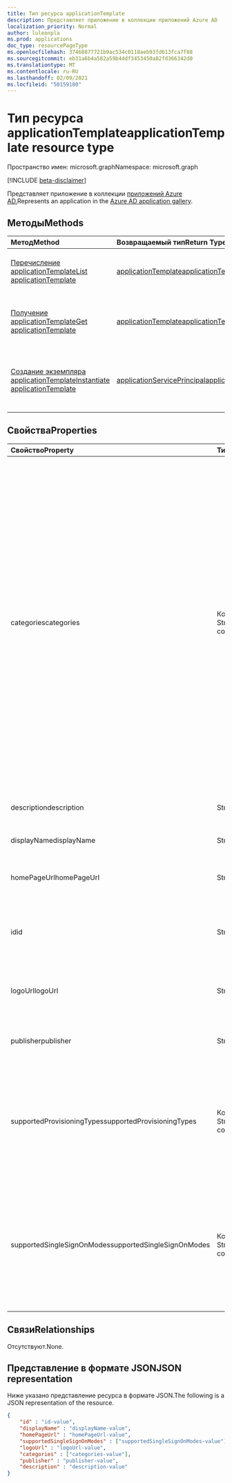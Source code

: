 ```yaml
---
title: Тип ресурса applicationTemplate
description: Представляет приложение в коллекции приложений Azure AD
localization_priority: Normal
author: luleonpla
ms.prod: applications
doc_type: resourcePageType
ms.openlocfilehash: 37468877721b9ac534c0118aeb93fd613fca7f88
ms.sourcegitcommit: eb31a6b4a582a59b44df3453450a82fd366342d0
ms.translationtype: MT
ms.contentlocale: ru-RU
ms.lasthandoff: 02/09/2021
ms.locfileid: "50159180"
---
```

# <a name="applicationtemplate-resource-type"></a><span data-ttu-id="dc67b-103">Тип ресурса applicationTemplate</span><span class="sxs-lookup"><span data-stu-id="dc67b-103">applicationTemplate resource type</span></span>

<span data-ttu-id="dc67b-104">Пространство имен: microsoft.graph</span><span class="sxs-lookup"><span data-stu-id="dc67b-104">Namespace: microsoft.graph</span></span>

[!INCLUDE [beta-disclaimer](../../includes/beta-disclaimer.md)]

<span data-ttu-id="dc67b-105">Представляет приложение в коллекции [приложений Azure AD.](/azure/active-directory/saas-apps/tutorial-list)</span><span class="sxs-lookup"><span data-stu-id="dc67b-105">Represents an application in the [Azure AD application gallery](/azure/active-directory/saas-apps/tutorial-list).</span></span>

## <a name="methods"></a><span data-ttu-id="dc67b-106">Методы</span><span class="sxs-lookup"><span data-stu-id="dc67b-106">Methods</span></span>

| <span data-ttu-id="dc67b-107">Метод</span><span class="sxs-lookup"><span data-stu-id="dc67b-107">Method</span></span>       | <span data-ttu-id="dc67b-108">Возвращаемый тип</span><span class="sxs-lookup"><span data-stu-id="dc67b-108">Return Type</span></span> | <span data-ttu-id="dc67b-109">Описание</span><span class="sxs-lookup"><span data-stu-id="dc67b-109">Description</span></span> |
|:-------------|:------------|:------------|
|[<span data-ttu-id="dc67b-110">Перечисление applicationTemplate</span><span class="sxs-lookup"><span data-stu-id="dc67b-110">List applicationTemplate</span></span>](../api/applicationtemplate-list.md)|[<span data-ttu-id="dc67b-111">applicationTemplate</span><span class="sxs-lookup"><span data-stu-id="dc67b-111">applicationTemplate</span></span>](applicationtemplate.md)|<span data-ttu-id="dc67b-112">Получение списка объектов applicationTemplate.</span><span class="sxs-lookup"><span data-stu-id="dc67b-112">Retrieve a list of applicationTemplate objects.</span></span>|
| [<span data-ttu-id="dc67b-113">Получение applicationTemplate</span><span class="sxs-lookup"><span data-stu-id="dc67b-113">Get applicationTemplate</span></span>](../api/applicationtemplate-get.md) | [<span data-ttu-id="dc67b-114">applicationTemplate</span><span class="sxs-lookup"><span data-stu-id="dc67b-114">applicationTemplate</span></span>](applicationtemplate.md) | <span data-ttu-id="dc67b-115">Чтение свойств и связей объекта applicationTemplate.</span><span class="sxs-lookup"><span data-stu-id="dc67b-115">Read properties and relationships of applicationTemplate object.</span></span> |
|[<span data-ttu-id="dc67b-116">Создание экземпляра applicationTemplate</span><span class="sxs-lookup"><span data-stu-id="dc67b-116">Instantiate applicationTemplate</span></span>](../api/applicationtemplate-instantiate.md)|[<span data-ttu-id="dc67b-117">applicationServicePrincipal</span><span class="sxs-lookup"><span data-stu-id="dc67b-117">applicationServicePrincipal</span></span>](applicationserviceprincipal.md)| <span data-ttu-id="dc67b-118">Добавьте экземпляр приложения из коллекции приложений Azure AD в каталог.</span><span class="sxs-lookup"><span data-stu-id="dc67b-118">Add an instance of an application from the Azure AD application gallery into your directory.</span></span>|


## <a name="properties"></a><span data-ttu-id="dc67b-119">Свойства</span><span class="sxs-lookup"><span data-stu-id="dc67b-119">Properties</span></span>

| <span data-ttu-id="dc67b-120">Свойство</span><span class="sxs-lookup"><span data-stu-id="dc67b-120">Property</span></span>     | <span data-ttu-id="dc67b-121">Тип</span><span class="sxs-lookup"><span data-stu-id="dc67b-121">Type</span></span>        | <span data-ttu-id="dc67b-122">Описание</span><span class="sxs-lookup"><span data-stu-id="dc67b-122">Description</span></span> |
|:-------------|:------------|:------------|
|<span data-ttu-id="dc67b-123">categories</span><span class="sxs-lookup"><span data-stu-id="dc67b-123">categories</span></span>|<span data-ttu-id="dc67b-124">Коллекция String</span><span class="sxs-lookup"><span data-stu-id="dc67b-124">String collection</span></span>|<span data-ttu-id="dc67b-125">Список категорий для приложения.</span><span class="sxs-lookup"><span data-stu-id="dc67b-125">The list of categories for the application.</span></span> <span data-ttu-id="dc67b-126">Поддерживаемые значения: `Collaboration` , , , , `Business Management` `Consumer` , `Content management` , , `CRM` , , `Data services` , `Developer services` `E-commerce` `Education` `ERP` `Finance` `Health` `Human resources` и `IT infrastructure` `Mail` `Management` `Marketing` `Media` `Productivity` `Project management` `Telecommunications` `Tools, Travel` `Web design & hosting` .</span><span class="sxs-lookup"><span data-stu-id="dc67b-126">Supported values can be: `Collaboration`, `Business Management`, `Consumer`,`Content management`, `CRM`, `Data services`, `Developer services`, `E-commerce`, `Education`, `ERP`, `Finance`, `Health`, `Human resources`, `IT infrastructure`, `Mail`, `Management`, `Marketing`, `Media`, `Productivity`, `Project management`, `Telecommunications`, `Tools, Travel`, and `Web design & hosting`.</span></span>|
|<span data-ttu-id="dc67b-127">description</span><span class="sxs-lookup"><span data-stu-id="dc67b-127">description</span></span>|<span data-ttu-id="dc67b-128">String</span><span class="sxs-lookup"><span data-stu-id="dc67b-128">String</span></span>|<span data-ttu-id="dc67b-129">Описание приложения.</span><span class="sxs-lookup"><span data-stu-id="dc67b-129">A description of the application.</span></span>|
|<span data-ttu-id="dc67b-130">displayName</span><span class="sxs-lookup"><span data-stu-id="dc67b-130">displayName</span></span>|<span data-ttu-id="dc67b-131">String</span><span class="sxs-lookup"><span data-stu-id="dc67b-131">String</span></span>|<span data-ttu-id="dc67b-132">Имя приложения.</span><span class="sxs-lookup"><span data-stu-id="dc67b-132">The name of the application.</span></span>|
|<span data-ttu-id="dc67b-133">homePageUrl</span><span class="sxs-lookup"><span data-stu-id="dc67b-133">homePageUrl</span></span>|<span data-ttu-id="dc67b-134">String</span><span class="sxs-lookup"><span data-stu-id="dc67b-134">String</span></span>|<span data-ttu-id="dc67b-135">URL-адрес домашней страницы приложения.</span><span class="sxs-lookup"><span data-stu-id="dc67b-135">The home page URL of the application.</span></span>|
|<span data-ttu-id="dc67b-136">id</span><span class="sxs-lookup"><span data-stu-id="dc67b-136">id</span></span>|<span data-ttu-id="dc67b-137">String</span><span class="sxs-lookup"><span data-stu-id="dc67b-137">String</span></span>| <span data-ttu-id="dc67b-138">Уникальный идентификатор приложения.</span><span class="sxs-lookup"><span data-stu-id="dc67b-138">Unique identifier for the application.</span></span> <span data-ttu-id="dc67b-139">Только для чтения.</span><span class="sxs-lookup"><span data-stu-id="dc67b-139">Read-only.</span></span>|
|<span data-ttu-id="dc67b-140">logoUrl</span><span class="sxs-lookup"><span data-stu-id="dc67b-140">logoUrl</span></span>|<span data-ttu-id="dc67b-141">String</span><span class="sxs-lookup"><span data-stu-id="dc67b-141">String</span></span>|<span data-ttu-id="dc67b-142">URL-адрес для получения логотипа для этого приложения.</span><span class="sxs-lookup"><span data-stu-id="dc67b-142">The URL to get the logo for this application.</span></span>|
|<span data-ttu-id="dc67b-143">publisher</span><span class="sxs-lookup"><span data-stu-id="dc67b-143">publisher</span></span>|<span data-ttu-id="dc67b-144">String</span><span class="sxs-lookup"><span data-stu-id="dc67b-144">String</span></span>|<span data-ttu-id="dc67b-145">Имя издателя для этого приложения.</span><span class="sxs-lookup"><span data-stu-id="dc67b-145">The name of the publisher for this application.</span></span>|
|<span data-ttu-id="dc67b-146">supportedProvisioningTypes</span><span class="sxs-lookup"><span data-stu-id="dc67b-146">supportedProvisioningTypes</span></span>|<span data-ttu-id="dc67b-147">Коллекция String</span><span class="sxs-lookup"><span data-stu-id="dc67b-147">String collection</span></span>|<span data-ttu-id="dc67b-148">Список режимов предоставления, поддерживаемых этим приложением.</span><span class="sxs-lookup"><span data-stu-id="dc67b-148">The list of provisioning modes supported by this application.</span></span> <span data-ttu-id="dc67b-149">Единственным допустимым значением `sync` является .</span><span class="sxs-lookup"><span data-stu-id="dc67b-149">The only valid value is `sync`.</span></span>|
|<span data-ttu-id="dc67b-150">supportedSingleSignOnModes</span><span class="sxs-lookup"><span data-stu-id="dc67b-150">supportedSingleSignOnModes</span></span>|<span data-ttu-id="dc67b-151">Коллекция String</span><span class="sxs-lookup"><span data-stu-id="dc67b-151">String collection</span></span>|<span data-ttu-id="dc67b-152">Список режимов единого входов, поддерживаемых этим приложением.</span><span class="sxs-lookup"><span data-stu-id="dc67b-152">The list of single sign-on modes supported by this application.</span></span> <span data-ttu-id="dc67b-153">Поддерживаемые значения: `password`, `saml`, `external` и `oidc`.</span><span class="sxs-lookup"><span data-stu-id="dc67b-153">The supported values are `password`, `saml`, `external`, and `oidc`.</span></span>|

## <a name="relationships"></a><span data-ttu-id="dc67b-154">Связи</span><span class="sxs-lookup"><span data-stu-id="dc67b-154">Relationships</span></span>

<span data-ttu-id="dc67b-155">Отсутствуют.</span><span class="sxs-lookup"><span data-stu-id="dc67b-155">None.</span></span>

## <a name="json-representation"></a><span data-ttu-id="dc67b-156">Представление в формате JSON</span><span class="sxs-lookup"><span data-stu-id="dc67b-156">JSON representation</span></span>

<span data-ttu-id="dc67b-157">Ниже указано представление ресурса в формате JSON.</span><span class="sxs-lookup"><span data-stu-id="dc67b-157">The following is a JSON representation of the resource.</span></span>

<!-- {
  "blockType": "resource",
  "optionalProperties": [

  ],
  "@odata.type": "microsoft.graph.applicationTemplate",
  "keyProperty": "id"
}-->

```json
{
    "id" : "id-value",
    "displayName" : "displayName-value",
    "homePageUrl" : "homePageUrl-value",
    "supportedSingleSignOnModes" : ["supportedSingleSignOnModes-value"],
    "logoUrl" : "logoUrl-value",
    "categories" : ["categories-value"],
    "publisher" : "publisher-value",
    "description" : "description-value"
}
```

<!-- uuid: 16cd6b66-4b1a-43a1-adaf-3a886856ed98
2019-02-04 14:57:30 UTC -->
<!-- {
  "type": "#page.annotation",
  "description": "applicationTemplate resource",
  "keywords": "",
  "section": "documentation",
  "tocPath": ""
}-->



